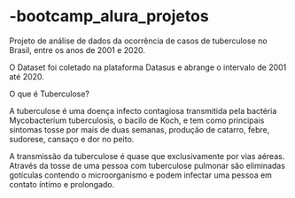 # -bootcamp_alura_projetos

Projeto de análise de dados da ocorrência de casos de tuberculose no Brasil, entre os anos de 2001 e 2020.


O Dataset foi coletado na plataforma Datasus e abrange o intervalo de 2001 até 2020.


O que é Tuberculose?

A tuberculose é uma doença infecto contagiosa transmitida pela bactéria Mycobacterium tuberculosis, o bacilo de Koch, e tem como principais sintomas tosse por mais de duas semanas, produção de catarro, febre, sudorese, cansaço e dor no peito.

A transmissão da tuberculose é quase que exclusivamente por vias aéreas. Através da tosse de uma pessoa com tuberculose pulmonar são eliminadas gotículas contendo o microorganismo e podem infectar uma pessoa em contato íntimo e prolongado.
